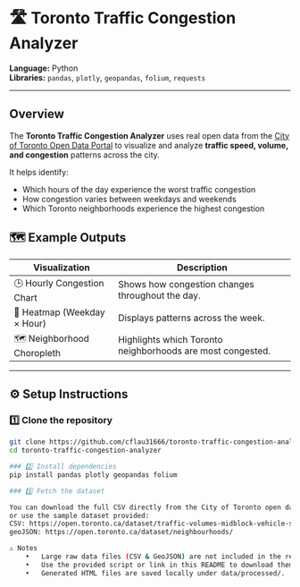 # 🛣️ Toronto Traffic Congestion Analyzer

**Language:** Python  
**Libraries:** `pandas`, `plotly`, `geopandas`, `folium`, `requests`

---

## Overview

The **Toronto Traffic Congestion Analyzer** uses real open data from the [City of Toronto Open Data Portal](https://open.toronto.ca) to visualize and analyze **traffic speed, volume, and congestion** patterns across the city.

It helps identify:
- Which hours of the day experience the worst traffic congestion  
- How congestion varies between weekdays and weekends  
- Which Toronto neighborhoods experience the highest congestion  


## 🗺️ Example Outputs

| Visualization | Description |
|----------------|-------------|
| 🕒 Hourly Congestion Chart | Shows how congestion changes throughout the day. |
| 📆 Heatmap (Weekday × Hour) | Displays patterns across the week. |
| 🗺️ Neighborhood Choropleth | Highlights which Toronto neighborhoods are most congested. |

---

## ⚙️ Setup Instructions

### 1️⃣ Clone the repository
```bash
git clone https://github.com/cflau31666/toronto-traffic-congestion-analyzer.git
cd toronto-traffic-congestion-analyzer

### 2️⃣ Install dependencies
pip install pandas plotly geopandas folium

### 3️⃣ Fetch the dataset

You can download the full CSV directly from the City of Toronto open data site,
or use the sample dataset provided: 
CSV: https://open.toronto.ca/dataset/traffic-volumes-midblock-vehicle-speed-volume-and-classification-counts/
geoJSON: https://open.toronto.ca/dataset/neighbourhoods/

⚠️ Notes
	•	Large raw data files (CSV & GeoJSON) are not included in the repository due to GitHub’s 25 MB file limit.
	•	Use the provided script or link in this README to download them directly.
	•	Generated HTML files are saved locally under data/processed/.
